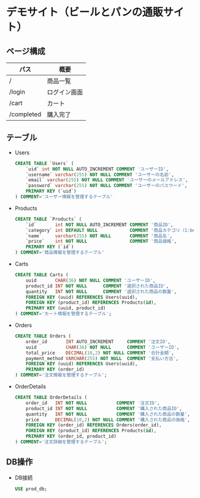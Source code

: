 # デモサイト（ビールとパンの通販サイト）

## ページ構成
| パス        | 概要       |
| ---        | ---        |
| /          | 商品一覧    |
| /login     | ログイン画面 |
| /cart      | カート      |
| /completed | 購入完了    |

## テーブル
* Users
    ```sql
    CREATE TABLE `Users` (
        `uid` int NOT NULL AUTO_INCREMENT COMMENT 'ユーザーID',
        `username` varchar(255) NOT NULL COMMENT 'ユーザーの名前',
        `email` varchar(255) NOT NULL COMMENT 'ユーザーのメールアドレス',
        `password` varchar(255) NOT NULL COMMENT 'ユーザーのパスワード',
        PRIMARY KEY (`uid`)
    ) COMMENT='ユーザー情報を管理するテーブル'
    ```

* Products
    ```sql
    CREATE TABLE `Products` (
        `id`       int NOT NULL AUTO_INCREMENT COMMENT '商品ID',
        `category` int DEFAULT NULL            COMMENT '商品カテゴリ（1:beer,2:bread）',
        `name`     varchar(255) NOT NULL       COMMENT '商品名',
        `price`    int NOT NULL                COMMENT '商品価格',
        PRIMARY KEY (`id`)
    ) COMMENT='商品情報を管理するテーブル' 
    ```

* Carts
    ```sql
    CREATE TABLE Carts (
        uuid       CHAR(36) NOT NULL COMMENT 'ユーザーID',
        product_id INT NOT NULL      COMMENT '選択された商品ID',
        quantity   INT NOT NULL      COMMENT '選択された商品の数量',
        FOREIGN KEY (uuid) REFERENCES Users(uuid),
        FOREIGN KEY (product_id) REFERENCES Products(id),
        PRIMARY KEY (uuid, product_id)
    ) COMMENT='カート情報を管理するテーブル';
    ```

* Orders
    ```sql
    CREATE TABLE Orders (
        order_id       INT AUTO_INCREMENT     COMMENT '注文ID',
        uuid           CHAR(36) NOT NULL      COMMENT 'ユーザーID',
        total_price    DECIMAL(10,2) NOT NULL COMMENT '合計金額',
        payment_method VARCHAR(255) NOT NULL  COMMENT '支払い方法',
        FOREIGN KEY (uuid) REFERENCES Users(uuid),
        PRIMARY KEY (order_id)
    ) COMMENT='注文情報を管理するテーブル';
    ```

* OrderDetails
    ```sql
    CREATE TABLE OrderDetails (
        order_id   INT NOT NULL           COMMENT '注文ID',
        product_id INT NOT NULL           COMMENT '購入された商品ID',
        quantity   INT NOT NULL           COMMENT '購入された商品の数量',
        price      DECIMAL(10,2) NOT NULL COMMENT '購入された商品の価格',
        FOREIGN KEY (order_id) REFERENCES Orders(order_id),
        FOREIGN KEY (product_id) REFERENCES Products(id),
        PRIMARY KEY (order_id, product_id)
    ) COMMENT='注文詳細を管理するテーブル';
    ```
## DB操作
* DB接続
    ```sql
    USE prod_db;
    ```